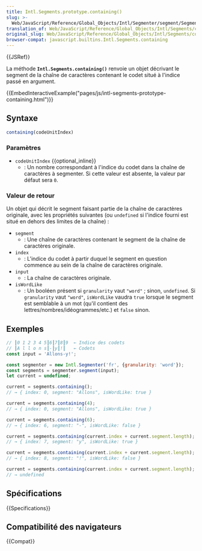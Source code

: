 ```yaml
---
title: Intl.Segments.prototype.containing()
slug: >-
  Web/JavaScript/Reference/Global_Objects/Intl/Segmenter/segment/Segments/containing
translation_of: Web/JavaScript/Reference/Global_Objects/Intl/Segments/containing
original_slug: Web/JavaScript/Reference/Global_Objects/Intl/Segments/containing
browser-compat: javascript.builtins.Intl.Segments.containing
---
```


{{JSRef}}

La méthode **`Intl.Segments.containing()`** renvoie un objet décrivant le segment de la chaîne de caractères contenant le codet situé à l'indice passé en argument.

{{EmbedInteractiveExample("pages/js/intl-segments-prototype-containing.html")}}

## Syntaxe

```js
containing(codeUnitIndex)
```

### Paramètres

- `codeUnitIndex` {{optional_inline}}
  - : Un nombre correspondant à l'indice du codet dans la chaîne de caractères à segmenter. Si cette valeur est absente, la valeur par défaut sera `0`.

### Valeur de retour

Un objet qui décrit le segment faisant partie de la chaîne de caractères originale, avec les propriétés suivantes (ou `undefined` si l'indice fourni est situé en dehors des limites de la chaîne)&nbsp;:

- `segment`
  - : Une chaîne de caractères contenant le segment de la chaîne de caractères originale.
- `index`
  - : L'indice du codet à partir duquel le segment en question commence au sein de la chaîne de caractères originale.
- `input`
  - : La chaîne de caractères originale.
- `isWordLike`
  - : Un booléen présent si `granularity` vaut `"word"`&nbsp;; sinon, `undefined`.  Si `granularity` vaut `"word"`, `isWordLike` vaudra `true` lorsque le segment est semblable à un mot (qu'il contient des lettres/nombres/idéogrammes/etc.) et `false` sinon.

## Exemples

```js
// ┃0 1 2 3 4 5┃6┃7┃8┃9  ← Indice des codets
// ┃A l l o n s┃-┃y┃!┃   ← Codets
const input = 'Allons-y!';

const segmenter = new Intl.Segmenter('fr', {granularity: 'word'});
const segments = segmenter.segment(input);
let current = undefined;

current = segments.containing();
// → { index: 0, segment: "Allons", isWordLike: true }

current = segments.containing(4);
// → { index: 0, segment: "Allons", isWordLike: true }

current = segments.containing(6);
// → { index: 6, segment: "-", isWordLike: false }

current = segments.containing(current.index + current.segment.length);
// → { index: 7, segment: "y", isWordLike: true }

current = segments.containing(current.index + current.segment.length);
// → { index: 8, segment: "!", isWordLike: false }

current = segments.containing(current.index + current.segment.length);
// → undefined
```

## Spécifications

{{Specifications}}

## Compatibilité des navigateurs

{{Compat}}
